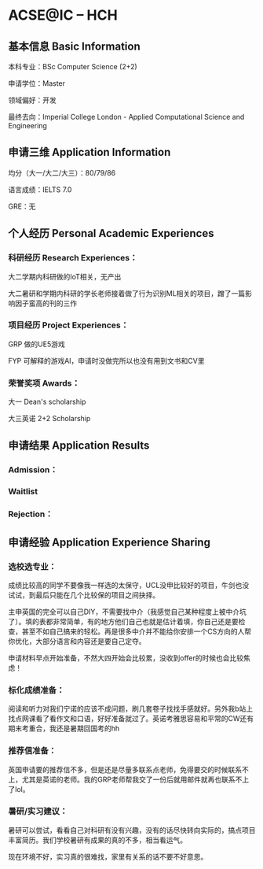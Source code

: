 # ACSE@IC – HCH

## 基本信息 Basic Information

本科专业：BSc Computer Science (2+2)

申请学位：Master

领域偏好：开发

最终去向：Imperial College London - Applied Computational Science and Engineering


## 申请三维 Application Information

均分（大一/大二/大三）：80/79/86

语言成绩：IELTS 7.0

GRE：无


## 个人经历 Personal Academic Experiences

### 科研经历 Research Experiences：

大二学期内科研做的IoT相关，无产出

大二暑研和学期内科研的学长老师接着做了行为识别ML相关的项目，蹭了一篇影响因子蛮高的刊的三作

### 项目经历 Project Experiences：

GRP 做的UE5游戏

FYP 可解释的游戏AI，申请时没做完所以也没有用到文书和CV里

### 荣誉奖项 Awards：

大一 Dean's scholarship

大三英诺 2+2 Scholarship

## 申请结果 Application Results

### Admission：

### Waitlist

### Rejection：



## 申请经验 Application Experience Sharing

### 选校选专业：

成绩比较高的同学不要像我一样选的太保守，UCL没申比较好的项目，牛剑也没试试，到最后只能在几个比较保的项目之间抉择。

主申英国的完全可以自己DIY，不需要找中介（我感觉自己某种程度上被中介坑了）。填的表都非常简单，有的地方他们自己也就是估计着填，你自己还是要检查，甚至不如自己搞来的轻松。再是很多中介并不能给你安排一个CS方向的人帮你优化，大部分语言和内容还是要自己定夺。

申请材料早点开始准备，不然大四开始会比较累，没收到offer的时候也会比较焦虑！

### 标化成绩准备：

阅读和听力对我们宁诺的应该不成问题，刷几套卷子找找手感就好。另外我b站上找点网课看了看作文和口语，好好准备就过了。英诺考雅思容易和平常的CW还有期末考重合，我还是暑期回国考的hh

### 推荐信准备：

英国申请要的推荐信不多，但是还是尽量多联系点老师，免得要交的时候联系不上，尤其是英诺的老师。我的GRP老师帮我交了一份后就用邮件就再也联系不上了lol。

### 暑研/实习建议：

暑研可以尝试，看看自己对科研有没有兴趣，没有的话尽快转向实际的，搞点项目丰富简历。我们学校暑研有成果的真的不多，相当看运气。

现在环境不好，实习真的很难找，家里有关系的话不要不好意思。

